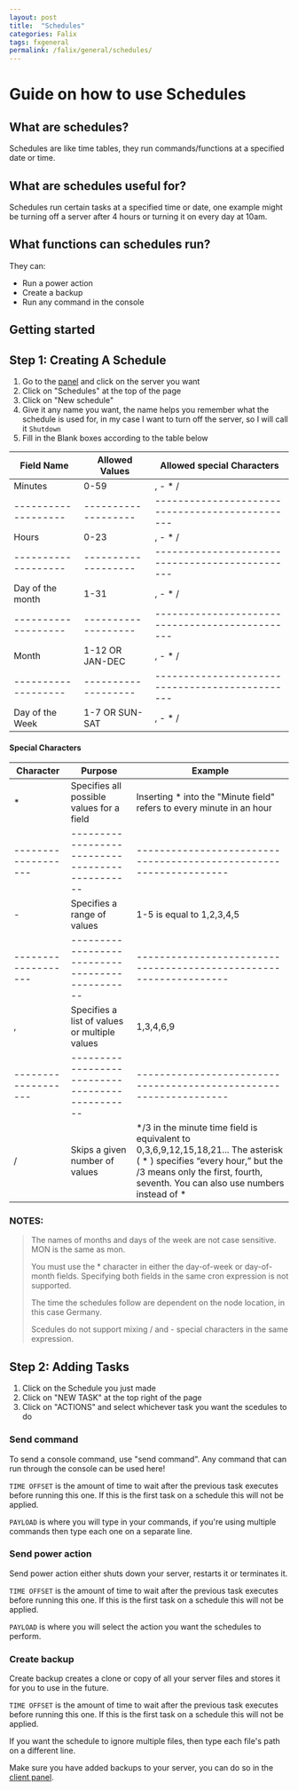 ```yaml
---
layout: post
title:  "Schedules"
categories: Falix
tags: fxgeneral
permalink: /falix/general/schedules/
---
```


# Guide on how to use Schedules
## What are schedules?
Schedules are like time tables, they run commands/functions at a specified date or time.

## What are schedules useful for? 
Schedules run certain tasks at a specified time or date, one example might be turning off a server after 4 hours or turning it on every day at 10am.

## What functions can schedules run?
They can:

+ Run a power action
+ Create a backup
+ Run any command in the console



## Getting started
## Step 1: Creating A Schedule

1. Go to the [panel](https://panel.falixnodes.net) and click on the server you want
2. Click on "Schedules" at the top of the page
3. Click on "New schedule" 
4. Give it any name you want, the name helps you remember what the schedule is used for, in my case I want to turn off the server, so I will call it `Shutdown`
5. Fill in the Blank boxes according to the table below

|Field Name         |Allowed Values     |Allowed special Characters                     |
|-------------------|-------------------|-----------------------------------------------|
|Minutes            |0-59               |, - * /                                        |
|-------------------|-------------------|-----------------------------------------------|
|Hours              |0-23               |, - * /                                        |
|-------------------|-------------------|-----------------------------------------------|
|Day of the month   |1-31               |, - * /                                        |
|-------------------|-------------------|-----------------------------------------------|
|Month              |1-12 OR JAN-DEC    |, - * /                                        |
|-------------------|-------------------|-----------------------------------------------|
|Day of the Week    |1-7  OR SUN-SAT    |, - * /                                        |


#### Special Characters

|Character          |Purpose                                        |Example                                                           |
|-------------------|-----------------------------------------------|------------------------------------------------------------------|
| *                 |Specifies all possible values for a field      |Inserting * into the "Minute field" refers to every minute in an hour |
|-------------------|-----------------------------------------------|------------------------------------------------------------------|
| -                 |Specifies a range of values                    |1-5 is equal to 1,2,3,4,5                                         |
|-------------------|-----------------------------------------------|------------------------------------------------------------------|
| ,                 |Specifies a list of values or multiple values  |1,3,4,6,9                                                         |
|-------------------|-----------------------------------------------|------------------------------------------------------------------|
| /                 |Skips a given number of values                 |*/3 in the minute time field is equivalent to 0,3,6,9,12,15,18,21... The asterisk ( * ) specifies “every hour,” but the /3 means only the first, fourth, seventh. You can also use numbers instead of *         |


### NOTES:
> The names of months and days of the week are not case sensitive. MON is the same as mon. 
>
> You must use the * character in either the day-of-week or day-of-month fields. Specifying both fields in the same cron expression is not supported.
>
> The time the schedules follow are dependent on the node location, in this case Germany.
>
> Scedules do not support mixing / and - special characters in the same expression.


## Step 2: Adding Tasks

1. Click on the Schedule you just made
2. Click on "NEW TASK" at the top right of the page
3. Click on "ACTIONS" and select whichever task you want the scedules to do


### Send command
To send a console command, use "send command". Any command that can run through the console can be used here!

`TIME OFFSET` is the amount of time to wait after the previous task executes before running this one. If this is the first task on a schedule this will not be applied.

`PAYLOAD` is where you will type in your commands, if you're using multiple commands then type each one on a separate line.



### Send power action
Send power action either shuts down your server, restarts it or terminates it.

`TIME OFFSET` is the amount of time to wait after the previous task executes before running this one. If this is the first task on a schedule this will not be applied.

`PAYLOAD` is where you will select the action you want the schedules to perform.

### Create backup
Create backup creates a clone or copy of all your server files and stores it for you to use in the future.

`TIME OFFSET` is the amount of time to wait after the previous task executes before running this one. If this is the first task on a schedule this will not be applied.

If you want the schedule to ignore multiple files, then type each file's path on a different line.

Make sure you have added backups to your server, you can do so in the [client panel](https://client.falixnodes.net).
